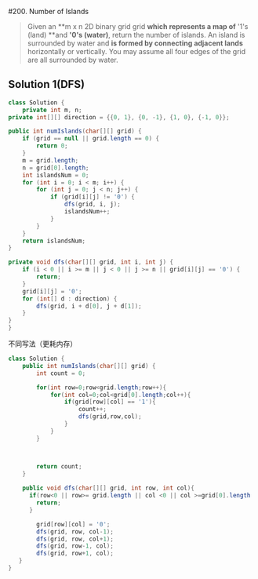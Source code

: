 #200. Number of Islands

>Given an **m x n 2D binary grid grid **which represents a map of** '1's (land) **and **'0's (water)**, return the number of islands.
An island is surrounded by water and **is formed by connecting adjacent lands** horizontally or vertically. You may assume all four edges of the grid are all surrounded by water.

## Solution 1(DFS)
```java
class Solution {
    private int m, n;
private int[][] direction = {{0, 1}, {0, -1}, {1, 0}, {-1, 0}};

public int numIslands(char[][] grid) {
    if (grid == null || grid.length == 0) {
        return 0;
    }
    m = grid.length;
    n = grid[0].length;
    int islandsNum = 0;
    for (int i = 0; i < m; i++) {
        for (int j = 0; j < n; j++) {
            if (grid[i][j] != '0') {
                dfs(grid, i, j);
                islandsNum++;
            }
        }
    }
    return islandsNum;
}

private void dfs(char[][] grid, int i, int j) {
    if (i < 0 || i >= m || j < 0 || j >= n || grid[i][j] == '0') {
        return;
    }
    grid[i][j] = '0';
    for (int[] d : direction) {
        dfs(grid, i + d[0], j + d[1]);
    }
}
}
```

不同写法（更耗内存）
```java
class Solution {
    public int numIslands(char[][] grid) {
        int count = 0;

        for(int row=0;row<grid.length;row++){
            for(int col=0;col<grid[0].length;col++){
                if(grid[row][col] == '1'){
                    count++;
                    dfs(grid,row,col);
                }
            }
        }



        return count;
    }
    
    public void dfs(char[][] grid, int row, int col){
      if(row<0 || row>= grid.length || col <0 || col >=grid[0].length || grid[row][col] == '0'){
        return;
      }

        grid[row][col] = '0';
        dfs(grid, row, col-1);
        dfs(grid, row, col+1);
        dfs(grid, row-1, col);
        dfs(grid, row+1, col);
   }
}
```